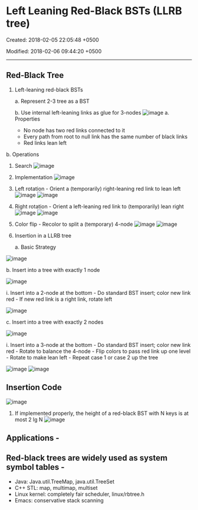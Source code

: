 # Left Leaning Red-Black BSTs (LLRB tree)

Created: 2018-02-05 22:05:48 +0500

Modified: 2018-02-06 09:44:20 +0500

---

## Red-Black Tree

1.  Left-leaning red-black BSTs

    a.  Represent 2-3 tree as a BST

    b.  Use internal left-leaning links as glue for 3-nodes
![image](media/Left-Leaning-Red-Black-BSTs-(LLRB-tree)-image1.png)
a.  Properties
    -   No node has two red links connected to it
    -   Every path from root to null link has the same number of black links
    -   Red links lean left

b.  Operations
1.  Search
![image](media/Left-Leaning-Red-Black-BSTs-(LLRB-tree)-image2.png)
2.  Implementation
![image](media/Left-Leaning-Red-Black-BSTs-(LLRB-tree)-image3.png)
3.  Left rotation - Orient a (temporarily) right-leaning red link to lean left
![image](media/Left-Leaning-Red-Black-BSTs-(LLRB-tree)-image4.png)
![image](media/Left-Leaning-Red-Black-BSTs-(LLRB-tree)-image5.png)
4.  Right rotation - Orient a left-leaning red link to (temporarily) lean right
![image](media/Left-Leaning-Red-Black-BSTs-(LLRB-tree)-image6.png)
![image](media/Left-Leaning-Red-Black-BSTs-(LLRB-tree)-image7.png)
5.  Color flip - Recolor to split a (temporary) 4-node
![image](media/Left-Leaning-Red-Black-BSTs-(LLRB-tree)-image8.png)
![image](media/Left-Leaning-Red-Black-BSTs-(LLRB-tree)-image9.png)
6.  Insertion in a LLRB tree

    a.  Basic Strategy

![image](media/Left-Leaning-Red-Black-BSTs-(LLRB-tree)-image10.png)

b.  Insert into a tree with exactly 1 node

![image](media/Left-Leaning-Red-Black-BSTs-(LLRB-tree)-image11.png)

i.  Insert into a 2-node at the bottom
    -   Do standard BST insert; color new link red
    -   If new red link is a right link, rotate left

![image](media/Left-Leaning-Red-Black-BSTs-(LLRB-tree)-image12.png)

c.  Insert into a tree with exactly 2 nodes

![image](media/Left-Leaning-Red-Black-BSTs-(LLRB-tree)-image13.png)

i.  Insert into a 3-node at the bottom
    -   Do standard BST insert; color new link red
    -   Rotate to balance the 4-node
    -   Flip colors to pass red link up one level
    -   Rotate to make lean left
    -   Repeat case 1 or case 2 up the tree

![image](media/Left-Leaning-Red-Black-BSTs-(LLRB-tree)-image14.png)
![image](media/Left-Leaning-Red-Black-BSTs-(LLRB-tree)-image15.png)
## Insertion Code

![image](media/Left-Leaning-Red-Black-BSTs-(LLRB-tree)-image16.png)
1.  If implemented properly, the height of a red-black BST with N keys is at most 2 lg N
![image](media/Left-Leaning-Red-Black-BSTs-(LLRB-tree)-image17.png)
## Applications -

## Red-black trees are widely used as system symbol tables -
-   Java: Java.util.TreeMap, java.util.TreeSet
-   C++ STL: map, multimap, multiset
-   Linux kernel: completely fair scheduler, linux/rbtree.h
-   Emacs: conservative stack scanning
